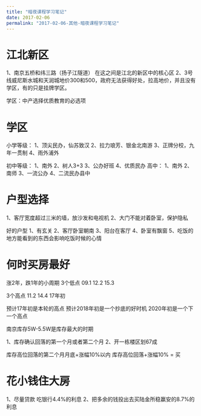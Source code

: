 ```yaml
---
title: "暗夜课程学习笔记"
date: 2017-02-06
permalink: "2017-02-06-其他-暗夜课程学习笔记"
---
```




# 江北新区
1、南京五桥和纬三路（扬子江隧道）
	在这之间是江北的新区中的核心区
2、3号线威尼斯水城和天润城地价300和500，政府无法获得好处，拉高地价，并且没有学区，有的只是挂牌学区。

学区：中产选择优质教育的必选项

# 学区


小学等级：
	1、顶尖民办，仙苏致汉
	2、拉力琅芳、银金北南游
	3、正牌分校，九年一贯制
	4、雨外浦外

初中等级：
	1、南外
	2、树人3+3
	3、公办好班
	4、优质民办
高中：
	1、南外
	2、南师
	3、一流公办
	4、二流民办县中

# 户型选择


1、客厅宽度超过三米的墙，放沙发和电视机
2、大门不能对着卧室，保护隐私

好的户型
	1、有玄关
	2、客厅卧室朝南
	3、阳台在客厅
	4、卧室有飘窗
	5、吃饭的地方能看到的东西会影响吃饭时候的心情


# 何时买房最好

涨2年，跌1年的小周期
3个低点
	09.1
	12.2
	15.3
	
3个高点
	11.2
	14.4
	17年初
	
预计17年初是本轮的高点
预计2018年初是一个抄底的好时机
2020年初是一个下一个高点

南京库存5W-5.5W是库存最大的时期

1、库存确认回落的第一个月或者第二个月
2、开一栋楼区划67成

库存高位回落的第二个月月底+涨幅10%以内
库存高位回落+涨幅10% = 买


# 花小钱住大房

1、尽量贷款
	吃银行4.4%的利息
2、把多余的钱投出去买陆金所稳赢安的8.7%的利息

